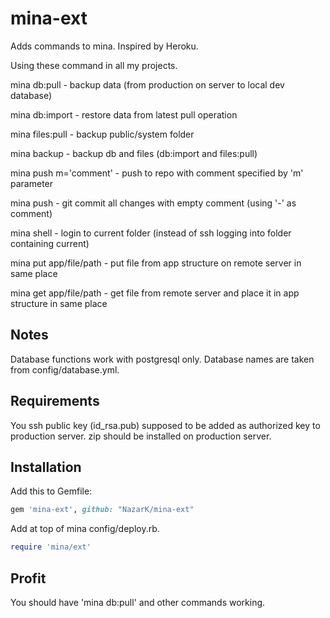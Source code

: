# mina-ext

Adds commands to mina. Inspired by Heroku.

Using these command in all my projects.

mina db:pull - backup data (from production on server to local dev database)

mina db:import - restore data from latest pull operation

mina files:pull - backup public/system folder

mina backup - backup db and files (db:import and files:pull)

mina push m='comment' - push to repo with comment specified by 'm' parameter

mina push - git commit all changes with empty comment (using '-' as comment)

mina shell - login to current folder (instead of ssh logging into folder containing current)

mina put app/file/path - put file from app structure on remote server in same place

mina get app/file/path - get file from remote server and place it in app structure in same place

## Notes
Database functions work with postgresql only. Database names are taken from config/database.yml.

## Requirements
You ssh public key (id_rsa.pub) supposed to be added as authorized key to production server.
zip should be installed on production server.

## Installation

Add this to Gemfile:

```ruby
gem 'mina-ext', github: "NazarK/mina-ext"
```

Add at top of mina config/deploy.rb.

```ruby
require 'mina/ext'
```

## Profit

You should have 'mina db:pull' and other commands working. 